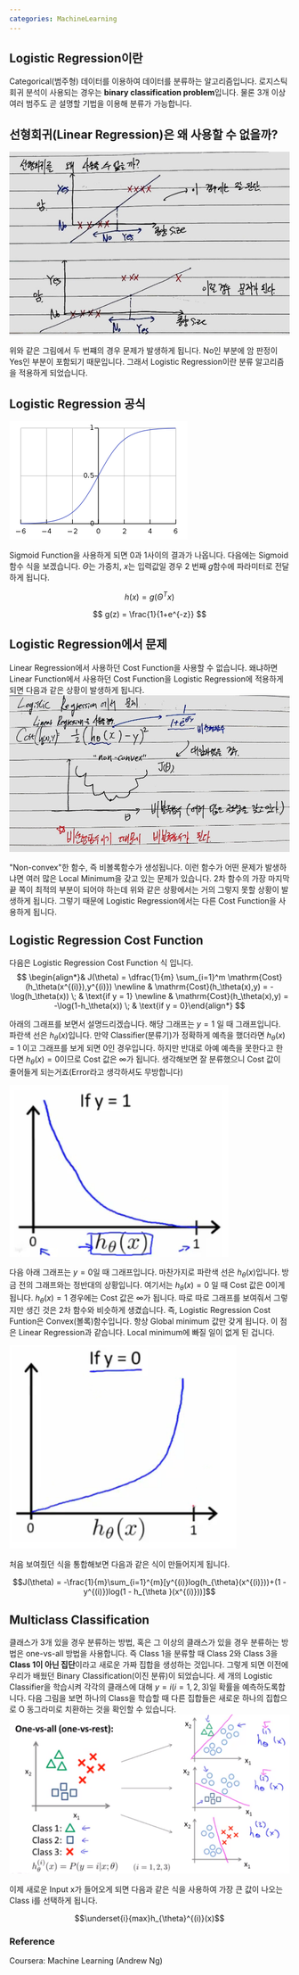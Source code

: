 ```yaml
---
categories: MachineLearning
---
```


## Logistic Regression이란
Categorical(범주형) 데이터를 이용하여 데이터를 분류하는 알고리즘입니다. 로지스틱 회귀 분석이 사용되는 경우는 **binary classification problem**입니다. 물론 3개 이상 여러 범주도 곧 설명할 기법을 이용해 분류가 가능합니다. 

## 선형회귀(Linear Regression)은 왜 사용할 수 없을까?
<img src="/assets/images/unusing_linear_regression.jpg">

위와 같은 그림에서 두 번쨰의 경우 문제가 발생하게 됩니다. No인 부분에 암 판정이 Yes인 부분이 포함되기 때문입니다. 그래서 Logistic Regression이란 분류 알고리즘을 적용하게 되었습니다.

## Logistic Regression 공식
<img src="/assets/images/sigmoid.png">

Sigmoid Function을 사용하게 되면 0과 1사이의 결과가 나옵니다. 다음에는 Sigmoid 함수 식을 보겠습니다. $\Theta$는 가중치, $x$는 입력값일 경우 2 번째 $g$함수에 파라미터로 전달하게 됩니다.

$$h(x) = g(\Theta ^T x )$$

$$ g(z) = \frac{1}{1+e^{-z}} $$

## Logistic Regression에서 문제
Linear Regression에서 사용하던 Cost Function을 사용할 수 없습니다. 왜냐하면 Linear Function에서 사용하던 Cost Function을 Logistic Regression에 적용하게 되면 다음과 같은 상황이 발생하게 됩니다.
<img src="/assets/images/logistice_problem.jpg">

"Non-convex"한 함수, 즉 비볼록함수가 생성됩니다. 이런 함수가 어떤 문제가 발생하냐면 여러 많은 Local Minimum을 갖고 있는 문제가 있습니다. 2차 함수의 가장 마지막 끝 쪽이 최적의 부분이 되어야 하는데 위와 같은 상황에서는 거의 그렇지 못할 상황이 발생하게 됩니다. 그렇기 때문에 Logistic Regression에서는 다른 Cost Function을 사용하게 됩니다.

## Logistic Regression Cost Function
다음은 Logistic Regression Cost Function 식 입니다.
$$
\begin{align*}& J(\theta) = \dfrac{1}{m} \sum_{i=1}^m \mathrm{Cost}(h_\theta(x^{(i)}),y^{(i)}) \newline & \mathrm{Cost}(h_\theta(x),y) = -\log(h_\theta(x)) \; & \text{if y = 1} \newline & \mathrm{Cost}(h_\theta(x),y) = -\log(1-h_\theta(x)) \; & \text{if y = 0}\end{align*}
$$

아래의 그래프를 보면서 설명드리겠습니다. 해당 그래프는 $y=1$ 일 때 그래프입니다. 파란색 선은 $h_{\theta}(x)$입니다. 만약 Classifier(분류기)가 정확하게 예측을 했더라면 $h_{\theta}(x) = 1$ 이고 그래프를 보게 되면 0인 경우입니다. 하지만 반대로 아예 예측을 못한다고 한다면 $h_{\theta}(x)=0$이므로 Cost 값은 $\infty$가 됩니다. 생각해보면 잘 분류했으니 Cost 값이 줄어들게 되는거죠(Error라고 생각하셔도 무방합니다)

<img src="/assets/images/logistic_1.PNG">

다음 아래 그래프는 $y=0$일 때 그래프입니다. 마찬가지로 파란색 선은 $h_{\theta}(x)$입니다. 방금 전의 그래프와는 정반대의 상황입니다. 여기서는 $h_{\theta}(x)=0$ 일 때 Cost 값은 0이게 됩니다. $h_{\theta}(x)=1$ 경우에는 Cost 값은 $\infty$가 됩니다. 따로 따로 그래프를 보여줘서 그렇지만 생긴 것은 2차 함수와 비슷하게 생겼습니다. 즉, Logistic Regression Cost Funtion은 Convex(볼록)함수입니다. 항상 Global minimum 값만 갖게 됩니다. 이 점은 Linear Regression과 같습니다. Local minimum에 빠질 일이 없게 된 겁니다.

<img src="/assets/images/logistic_2.PNG">

처음 보여줬던 식을 통합해보면 다음과 같은 식이 만들어지게 됩니다.

$$J(\theta) = -\frac{1}{m}\sum_{i=1}^{m}[y^{(i)}log(h_{\theta}(x^{(i)}))+(1 - y^{(i)})log(1 - h_{\theta }(x^{(i)}))]$$


## Multiclass Classification
클래스가 3개 있을 경우 분류하는 방법, 혹은 그 이상의 클래스가 있을 경우 분류하는 방법은 one-vs-all 방법을 사용합니다. 즉 Class 1을 분류할 때 Class 2와 Class 3을 **Class 1이 아닌 집단**이라고 새로운 가짜 집합을 생성하는 것입니다. 그렇게 되면 이전에 우리가 배웠던 Binary Classification(이진 분류)이 되었습니다. 세 개의 Logistic Classifier을 학습시켜 각각의 클래스에 대해 $y = i(i=1,2,3)$일 확률을 예측하도록합니다. 다음 그림을 보면 하나의 Class을 학습할 때 다른 집합들은 새로운 하나의 집합으로 O 동그라미로 치환하는 것을 확인할 수 있습니다.
<img src="/assets/images/one_vs_all.PNG">

이제 새로운 Input x가 들어오게 되면 다음과 같은 식을 사용하여 가장 큰 값이 나오는 Class i를 선택하게 됩니다. 

$$\underset{i}{max}h_{\theta}^{(i)}(x)$$

### Reference
Coursera: Machine Learning (Andrew Ng)
